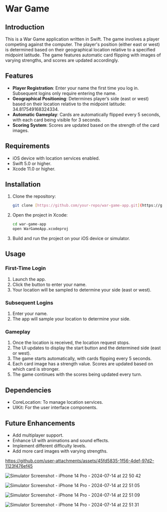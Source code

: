 # War Game

## Introduction
This is a War Game application written in Swift. The game involves a player competing against the computer. The player's position (either east or west) is determined based on their geographical location relative to a specified midpoint latitude. The game features automatic card flipping with images of varying strengths, and scores are updated accordingly.

## Features
- **Player Registration**: Enter your name the first time you log in. Subsequent logins only require entering the name.
- **Geographical Positioning**: Determines player’s side (east or west) based on their location relative to the midpoint latitude: 34.817549168324334.
- **Automatic Gameplay**: Cards are automatically flipped every 5 seconds, with each card being visible for 3 seconds.
- **Scoring System**: Scores are updated based on the strength of the card images.

## Requirements
- iOS device with location services enabled.
- Swift 5.0 or higher.
- Xcode 11.0 or higher.

## Installation
1. Clone the repository:
   ```bash
   git clone [https://github.com/your-repo/war-game-app.git](https://github.com/YardenCherry/WarGame.git)
   ```
2. Open the project in Xcode:
   ```bash
   cd war-game-app
   open WarGameApp.xcodeproj
   ```
3. Build and run the project on your iOS device or simulator.

## Usage

### First-Time Login
1. Launch the app.
2. Click the button to enter your name.
3. Your location will be sampled to determine your side (east or west).

### Subsequent Logins
1. Enter your name.
2. The app will sample your location to determine your side.

### Gameplay
1. Once the location is received, the location request stops.
2. The UI updates to display the start button and the determined side (east or west).
3. The game starts automatically, with cards flipping every 5 seconds.
4. Each card image has a strength value. Scores are updated based on which card is stronger.
5. The game continues with the scores being updated every turn.

## Dependencies
- CoreLocation: To manage location services.
- UIKit: For the user interface components.

## Future Enhancements
- Add multiplayer support.
- Enhance UI with animations and sound effects.
- Implement different difficulty levels.
- Add more card images with varying strengths.

https://github.com/user-attachments/assets/45fd5835-1f56-4def-97d2-1123f476ef45

![Simulator Screenshot - iPhone 14 Pro - 2024-07-14 at 22 50 42](https://github.com/user-attachments/assets/90948b69-9f58-4b07-a0a1-6226c497eb43)

![Simulator Screenshot - iPhone 14 Pro - 2024-07-14 at 22 51 05](https://github.com/user-attachments/assets/e27a63c9-f22d-48dd-b718-f278303c74ed)

![Simulator Screenshot - iPhone 14 Pro - 2024-07-14 at 22 51 09](https://github.com/user-attachments/assets/a9a68c83-a7cf-421a-8087-1d5ddbf933dc)

![Simulator Screenshot - iPhone 14 Pro - 2024-07-14 at 22 51 31](https://github.com/user-attachments/assets/4c645c76-b0ad-45c6-b9ba-236a9e212276)
